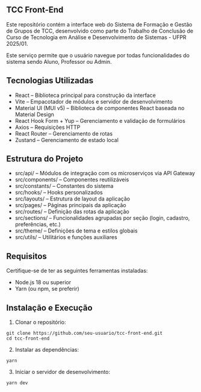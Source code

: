 
## TCC Front-End

Este repositório contém a interface web do Sistema de Formação e Gestão de Grupos de TCC, desenvolvido como parte do Trabalho de Conclusão de Curso de Tecnologia em Análise e Desenvolvimento de Sistemas - UFPR 2025/01.

Este serviço permite que o usuário navegue por todas funcionalidades do sistema sendo Aluno, Professor ou Admin.

## Tecnologias Utilizadas

- React – Biblioteca principal para construção da interface
- Vite – Empacotador de módulos e servidor de desenvolvimento
- Material UI (MUI v5) – Biblioteca de componentes React baseada no Material Design
- React Hook Form + Yup – Gerenciamento e validação de formulários
- Axios – Requisições HTTP
- React Router – Gerenciamento de rotas
- Zustand – Gerenciamento de estado local

## Estrutura do Projeto

- src/api/ – Módulos de integração com os microserviços via API Gateway
- src/components/ – Componentes reutilizáveis
- src/constants/ – Constantes do sistema
- src/hooks/ – Hooks personalizados
- src/layouts/ – Estrutura de layout da aplicação
- src/pages/ – Páginas principais da aplicação
- src/routes/ – Definição das rotas da aplicação
- src/sections/ – Funcionalidades agrupadas por seção (login, cadastro, preferências, etc.)
- src/theme/ – Definições de tema e estilos globais
- src/utils/ – Utilitários e funções auxiliares

## Requisitos

Certifique-se de ter as seguintes ferramentas instaladas:

- Node.js 18 ou superior
- Yarn (ou npm, se preferir)

## Instalação e Execução

1. Clonar o repositório:

```
git clone https://github.com/seu-usuario/tcc-front-end.git
cd tcc-front-end
```

2. Instalar as dependências:

```
yarn
```

3. Iniciar o servidor de desenvolvimento:

```
yarn dev
```
